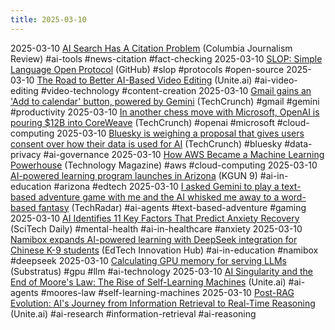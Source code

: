 ```yaml
---
title: 2025-03-10
---
```


2025-03-10 [AI Search Has A Citation Problem](https://www.cjr.org/tow_center/we-compared-eight-ai-search-engines-theyre-all-bad-at-citing-news.php) (Columbia Journalism Review) #ai-tools #news-citation #fact-checking
2025-03-10 [SLOP: Simple Language Open Protocol](https://github.com/agnt-gg/slop) (GitHub) #slop #protocols #open-source
2025-03-10 [The Road to Better AI-Based Video Editing](https://www.unite.ai/the-road-to-better-ai-based-video-editing/) (Unite.ai) #ai-video-editing #video-technology #content-creation
2025-03-10 [Gmail gains an 'Add to calendar' button, powered by Gemini](https://techcrunch.com/2025/03/10/gmail-gains-an-add-to-calendar-button-powered-by-gemini/) (TechCrunch) #gmail #gemini #productivity
2025-03-10 [In another chess move with Microsoft, OpenAI is pouring $12B into CoreWeave](https://techcrunch.com/2025/03/10/in-another-chess-move-with-microsoft-openai-is-pouring-12b-into-coreweave/) (TechCrunch) #openai #microsoft #cloud-computing
2025-03-10 [Bluesky is weighing a proposal that gives users consent over how their data is used for AI](https://techcrunch.com/2025/03/10/bluesky-is-weighing-a-proposal-that-gives-users-consent-over-how-their-data-is-used-for-ai/) (TechCrunch) #bluesky #data-privacy #ai-governance
2025-03-10 [How AWS Became a Machine Learning Powerhouse](https://technologymagazine.com/articles/the-evolution-of-aws-as-a-machine-learning-pioneer) (Technology Magazine) #aws  #cloud-computing
2025-03-10 [AI-powered learning program launches in Arizona](https://www.kgun9.com/news/local-news/ai-powered-learning-program-launches-in-arizona) (KGUN 9) #ai-in-education #arizona #edtech
2025-03-10 [I asked Gemini to play a text-based adventure game with me and the AI whisked me away to a word-based fantasy](https://www.techradar.com/computing/artificial-intelligence/i-asked-gemini-to-play-a-text-based-adventure-game-with-me-and-the-ai-whisked-me-away-to-a-word-based-fantasy) (TechRadar) #ai-agents #text-based-adventure #gaming
2025-03-10 [AI Identifies 11 Key Factors That Predict Anxiety Recovery](https://scitechdaily.com/ai-identifies-11-key-factors-that-predict-anxiety-recovery/) (SciTech Daily) #mental-health #ai-in-healthcare #anxiety
2025-03-10 [Namibox expands AI-powered learning with DeepSeek integration for Chinese K-9 students](https://www.edtechinnovationhub.com/news/namibox-expands-ai-powered-learning-with-deepseek-integration-for-chinese-k-9-students) (EdTech Innovation Hub) #ai-in-education #namibox #deepseek
2025-03-10 [Calculating GPU memory for serving LLMs](https://www.substratus.ai/blog/calculating-gpu-memory-for-llm) (Substratus) #gpu #llm #ai-technology
2025-03-10 [AI Singularity and the End of Moore's Law: The Rise of Self-Learning Machines](https://www.unite.ai/ai-singularity-and-the-end-of-moores-law-the-rise-of-self-learning-machines/) (Unite.ai) #ai-agents #moores-law #self-learning-machines
2025-03-10 [Post-RAG Evolution: AI's Journey from Information Retrieval to Real-Time Reasoning](https://www.unite.ai/post-rag-evolution-ais-journey-from-information-retrieval-to-real-time-reasoning/) (Unite.ai) #ai-research #information-retrieval #ai-reasoning 